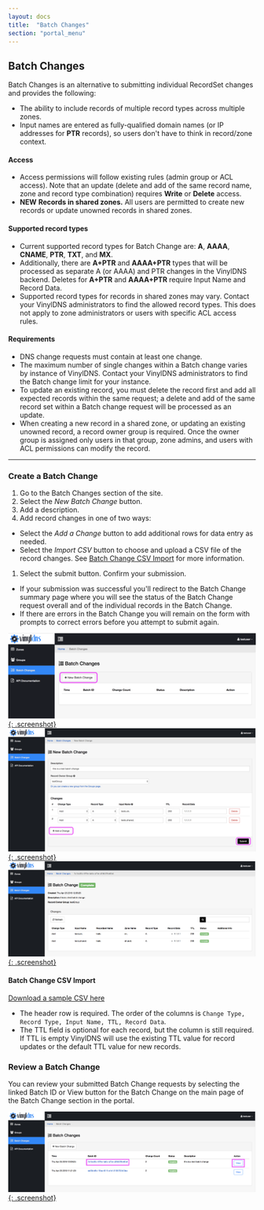```yaml
---
layout: docs
title:  "Batch Changes"
section: "portal_menu"
---
```


## Batch Changes
Batch Changes is an alternative to submitting individual RecordSet changes and provides the following:

* The ability to include records of multiple record types across multiple zones.
* Input names are entered as fully-qualified domain names (or IP addresses for **PTR** records), so users don't have to think in record/zone context.

#### Access
* Access permissions will follow existing rules (admin group or ACL access). Note that an update (delete and add of the same record name, zone and record type combination) requires **Write** or **Delete** access.
* <span class="important">**NEW**</span> **Records in shared zones.** All users are permitted to create new records or update unowned records in shared zones.

#### Supported record types
* Current supported record types for Batch Change are: **A**, **AAAA**, **CNAME**, **PTR**, **TXT**, and **MX**.
* Additionally, there are **A+PTR** and **AAAA+PTR** types that will be processed as separate A (or AAAA) and PTR changes in the VinylDNS backend. Deletes for **A+PTR** and **AAAA+PTR** require Input Name and Record Data.
* Supported record types for records in shared zones may vary.
Contact your VinylDNS administrators to find the allowed record types.
This does not apply to zone administrators or users with specific ACL access rules.

#### Requirements
* DNS change requests must contain at least one change.
* The maximum number of single changes within a Batch change varies by instance of VinylDNS. Contact your VinylDNS administrators to find the Batch change limit for your instance.
* To update an existing record, you must delete the record first and add all expected records within the same request; a delete and add of the same record set within a Batch change request will be processed as an update.
* When creating a new record in a shared zone, or updating an existing unowned record, a record owner group is required. Once the owner group is assigned only users in that group, zone admins, and users with ACL permissions can modify the record.

---
### Create a Batch Change
1. Go to the Batch Changes section of the site.
1. Select the *New Batch Change* button.
1. Add a description.
1. Add record changes in one of two ways:
 - Select the *Add a Change* button to add additional rows for data entry as needed.
 - Select the *Import CSV* button to choose and upload a CSV file of the record changes. See [Batch Change CSV Import](#dns-change-csv-import) for more information.
1. Select the submit button. Confirm your submission.
 - If your submission was successful you'll redirect to the Batch Change summary page where you will see the status of the Batch Change request overall and of the individual records in the Batch Change.
 - If there are errors in the Batch Change you will remain on the form with prompts to correct errors before you attempt to submit again.

[![Batch Changes main page screenshot](../img/portal/dns-change-main-annotated.png){: .screenshot}](../img/portal/dns-change-main-annotated.png)
[![New Batch Change form screenshot](../img/portal/dns-change-new-annotated.png){: .screenshot}](../img/portal/dns-change-new-annotated.png)
[![Submitted Batch Change screenshot](../img/portal/dns-change-summary.png){: .screenshot}](../img/portal/dns-change-summary.png)

#### Batch Change CSV Import
[Download a sample CSV here](../static/dns-changes-csv-sample.csv)
* The header row is required. The order of the columns is `Change Type, Record Type, Input Name, TTL, Record Data`.
* The TTL field is optional for each record, but the column is still required. If TTL is empty VinylDNS will use the existing TTL value for record updates or the default TTL value for new records.

### Review a Batch Change
You can review your submitted Batch Change requests by selecting the linked Batch ID or View button for the Batch Change on the main page of the Batch Change section in the portal.

[![List of Batch Change requests screenshot](../img/portal/dns-change-list-annotated.png){: .screenshot}](../img/portal/dns-change-annotated.png)

